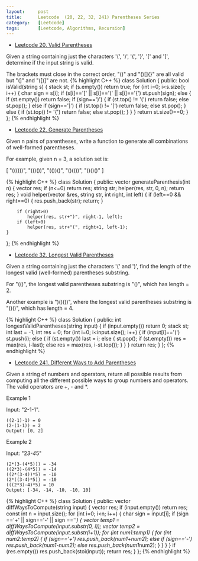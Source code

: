 ```yaml
---
layout:     post
title:      Leetcode  (20, 22, 32, 241) Parentheses Series
category:   [Leetcode] 
tags:		[Leetcode, Algorithms, Recursion]
---
```


* [Leetcode 20. Valid Parentheses](https://leetcode.com/problems/valid-parentheses/)

Given a string containing just the characters '(', ')', '{', '}', '[' and ']', determine if the input string is valid.

The brackets must close in the correct order, "()" and "()[]{}" are all valid but "(]" and "([)]" are not.
{% highlight C++ %}
class Solution {
public:
    bool isValid(string s) {
        stack<char> st;
        if (s.empty())  return true;
        for (int i=0; i<s.size(); i++) {
            char sign = s[i];
            if (s[i]=='[' || s[i]=='(' || s[i]=='{')
                st.push(sign);
            else {
                if (st.empty()) return false;
                if (sign==')') {
                    if (st.top() != '(')    return false;
                    else    st.pop();
                }
                else if (sign==']') {
                    if (st.top() != '[')    return false;
                    else    st.pop();
                }
                else {
                    if (st.top() != '{')    return false;
                    else    st.pop();
                }
            }
        }
        return st.size()==0;
    }
};
{% endhighlight %}

* [Leetcode 22. Generate Parentheses](https://leetcode.com/problems/generate-parentheses/)

Given n pairs of parentheses, write a function to generate all combinations of well-formed parentheses.

For example, given n = 3, a solution set is:

[
  "((()))",
  "(()())",
  "(())()",
  "()(())",
  "()()()"
]

{% highlight C++ %}
class Solution {
public:
    vector<string> generateParenthesis(int n) {
        vector<string> res;
        if (n<=0)   return res;
        string str;
        helper(res, str, 0, n);
        return res;
    }
    void helper(vector<string> &res, string str, int right, int left) {
        if (left==0 && right==0) {
            res.push_back(str);
            return;
        }
        
        if (right>0)
            helper(res, str+")", right-1, left);
        if (left>0)
            helper(res, str+"(", right+1, left-1);
    }
};
{% endhighlight %}

* [Leetcode 32. Longest Valid Parentheses](https://leetcode.com/problems/longest-valid-parentheses/)

Given a string containing just the characters '(' and ')', find the length of the longest valid (well-formed) parentheses substring.

For "(()", the longest valid parentheses substring is "()", which has length = 2.

Another example is ")()())", where the longest valid parentheses substring is "()()", which has length = 4.

{% highlight C++ %}
class Solution {
public:
    int longestValidParentheses(string input) {
        if (input.empty())  return 0;
        stack<int> st;
        int last = -1;
        int res = 0;
        for (int i=0; i<input.size(); i++) {
            if (input[i]=='(')  st.push(i);
            else {
                if (st.empty()) last = i;
                else {
                    st.pop();
                    if (st.empty()) res = max(res, i-last);
                    else    res = max(res, i-st.top());
                }
            }
        }
        return res;
    }
};
{% endhighlight %}

* [Leetcode 241. Different Ways to Add Parentheses](https://leetcode.com/problems/different-ways-to-add-parentheses/)

Given a string of numbers and operators, return all possible results from computing all the different possible ways to group numbers and operators. The valid operators are +, - and *.


Example 1

Input: "2-1-1".

	((2-1)-1) = 0
	(2-(1-1)) = 2
	Output: [0, 2]

Example 2

Input: "2*3-4*5"

	(2*(3-(4*5))) = -34
	((2*3)-(4*5)) = -14
	((2*(3-4))*5) = -10
	(2*((3-4)*5)) = -10
	(((2*3)-4)*5) = 10
	Output: [-34, -14, -10, -10, 10]

{% highlight C++ %}
class Solution {
public:
    vector<int> diffWaysToCompute(string input) {
        vector<int> res;
        if (input.empty())  return res;
        const int n = input.size();
        for (int i=0; i<n; i++) {
            char sign = input[i];
            if (sign =='+' || sign=='-' || sign =='*') {
                vector<int> temp1 = diffWaysToCompute(input.substr(0, i));
                vector<int> temp2 = diffWaysToCompute(input.substr(i+1));
                for (int num1:temp1) {
                    for (int num2:temp2) {
                        if (sign=='+')  res.push_back(num1+num2);
                        else if (sign=='-') res.push_back(num1-num2);
                        else    res.push_back(num1*num2);
                    }
                }
            }
        }
        if (res.empty())
            res.push_back(stoi(input));
        return res;
    }
};
{% endhighlight %}